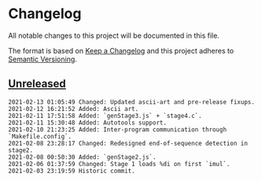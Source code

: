 # Changelog
All notable changes to this project will be documented in this file.

The format is based on [Keep a Changelog](http://keepachangelog.com/en/1.0.0/)
and this project adheres to [Semantic Versioning](http://semver.org/spec/v2.0.0.html).

## [Unreleased]

```
2021-02-13 01:05:49 Changed: Updated ascii-art and pre-release fixups.
2021-02-12 16:21:52 Added: Ascii art.
2021-02-11 17:51:58 Added: `genStage3.js` + `stage4.c`.
2021-02-11 15:30:48 Added: Autotools support.
2021-02-10 21:23:25 Added: Inter-program communication through `Makefile.config`. 
2021-02-08 23:28:17 Changed: Redesigned end-of-sequence detection in stage2.
2021-02-08 00:50:30 Added: `genStage2.js`.
2021-02-06 01:37:59 Changed: Stage 1 loads %di on first `imul`.
2021-02-03 23:19:59 Historic commit.
```

[Unreleased]: https://github.com/xyzzy/smile/compare/v0.1.0...HEAD
